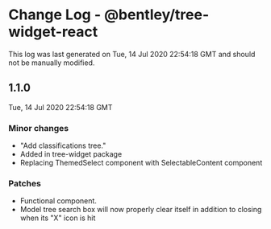 # Change Log - @bentley/tree-widget-react

This log was last generated on Tue, 14 Jul 2020 22:54:18 GMT and should not be manually modified.

## 1.1.0
Tue, 14 Jul 2020 22:54:18 GMT

### Minor changes

- "Add classifications tree."
- Added in tree-widget package
- Replacing ThemedSelect component with SelectableContent component

### Patches

- Functional component.
- Model tree search box will now properly clear itself in addition to closing when its "X" icon is hit


